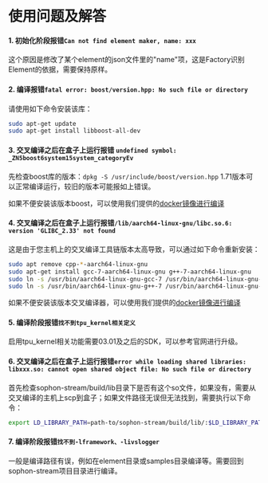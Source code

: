 # 使用问题及解答

#### 1. 初始化阶段报错`Can not find element maker, name: xxx`

这个原因是修改了某个element的json文件里的"name"项，这是Factory识别Element的依据，需要保持原样。


#### 2. 编译报错`fatal error: boost/version.hpp: No such file or directory`
请使用如下命令安装该库：
```bash
sudo apt-get update
sudo apt-get install libboost-all-dev
```

#### 3. 交叉编译之后在盒子上运行报错 `undefined symbol: _ZN5boost6system15system_categoryEv`

先检查boost库的版本：`dpkg -S /usr/include/boost/version.hpp` 1.71版本可以正常编译运行，较旧的版本可能报如上错误。

如果不便安装该版本boost，可以使用我们提供的[docker镜像进行编译](./HowToMake.md#使用开发镜像编译)

#### 4. 交叉编译之后在盒子上运行报错`/lib/aarch64-linux-gnu/libc.so.6: version 'GLIBC_2.33' not found`
这是由于您主机上的交叉编译工具链版本太高导致，可以通过如下命令重新安装：
```bash
sudo apt remove cpp-*-aarch64-linux-gnu
sudo apt-get install gcc-7-aarch64-linux-gnu g++-7-aarch64-linux-gnu
sudo ln -s /usr/bin/aarch64-linux-gnu-gcc-7 /usr/bin/aarch64-linux-gnu-gcc
sudo ln -s /usr/bin/aarch64-linux-gnu-g++-7 /usr/bin/aarch64-linux-gnu-g++
```

如果不便安装该版本交叉编译器，可以使用我们提供的[docker镜像进行编译](./HowToMake.md#使用开发镜像编译)

#### 5. 编译阶段报错`找不到tpu_kernel相关定义`

启用tpu_kernel相关功能需要03.01及之后的SDK，可以参考官网进行升级。

#### 6. 交叉编译之后在盒子上运行报错`error while loading shared libraries: libxxx.so: cannot open shared object file: No such file or directory`

首先检查sophon-stream/build/lib目录下是否有这个so文件，如果没有，需要从交叉编译的主机上scp到盒子；如果文件路径无误但无法找到，需要执行以下命令：

```bash
export LD_LIBRARY_PATH=path-to/sophon-stream/build/lib/:$LD_LIBRARY_PATH
```

#### 7. 编译阶段报错`找不到-lframework、-livslogger`

一般是编译路径有误，例如在element目录或samples目录编译等。需要回到sophon-stream项目目录进行编译。